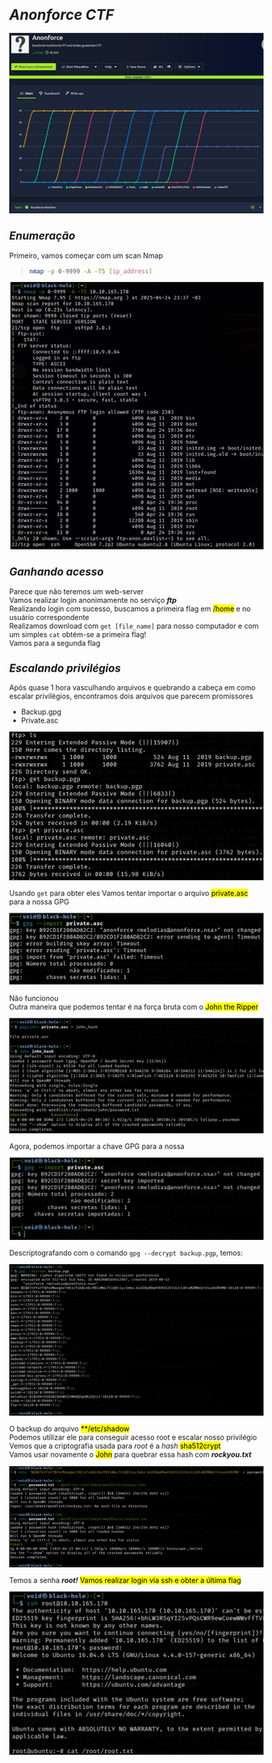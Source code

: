 # _**Anonforce CTF**_
![](anon_force.jpg)

## _**Enumeração**_
Primeiro, vamos começar com um scan Nmap
> ```bash
> nmap -p 0-9999 -A -T5 [ip_address]
> ```
![](scan_nmap.jpg)

## _**Ganhando acesso**_
Parece que não teremos um web-server  
Vamos realizar login anonimamente no serviço _**ftp**_  
Realizando login com sucesso, buscamos a primeira flag em <mark>/home</mark> e no usuário correspondente  
Realizamos download com ```get [file_name]``` para nosso computador e com um simples ```cat``` obtém-se a primeira flag!  
Vamos para a segunda flag  

## _**Escalando privilégios**_
Após quase 1 hora vasculhando arquivos e quebrando a cabeça em como escalar privilégios, encontramos dois arquivos que parecem promissores  
* Backup.gpg
* Private.asc  

![](ftp_esc.jpg)

Usando ```get``` para obter eles
Vamos tentar importar o arquivo <mark>private.asc</mark> para a nossa GPG  

![](gpg_import.jpg)

Não funcionou  
Outra maneira que podemos tentar é na força bruta com o <mark>John the Ripper</mark>  

![](gpg_with_john.jpg)

Agora, podemos importar a chave GPG para a nossa  

![](gpg_success.jpg)

Descriptografando com o comando ```gpg --decrypt backup.pgp```, temos:  

![](gpg_passwords.jpg)

O backup do arquivo <mark>**/etc/shadow</mark>  
Podemos utilizar ele para conseguir acesso root e escalar nosso privilégio  
Vemos que a criptografia usada para _root_ é a _hash_ <mark>sha512crypt</mark>  
Vamos usar novamente o <mark>John</mark> para quebrar essa hash com _**rockyou.txt**_   

![](sha_break.jpg)

Temos a senha _**root!**_
<mark>Vamos realizar login via ssh e obter a última flag</mark>  

![](ssh_login.jpg)
